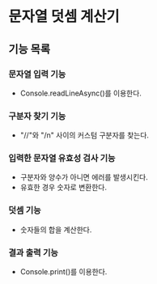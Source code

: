# 문자열 덧셈 계산기

## 기능 목록

### 문자열 입력 기능
- Console.readLineAsync()를 이용한다.

### 구분자 찾기 기능
- "//"와 "/n" 사이의 커스텀 구분자를 찾는다.

### 입력한 문자열 유효성 검사 기능
- 구분자와 양수가 아니면 에러를 발생시킨다.
- 유효한 경우 숫자로 변환한다.

### 덧셈 기능
- 숫자들의 합을 계산한다.

### 결과 출력 기능
- Console.print()를 이용한다.